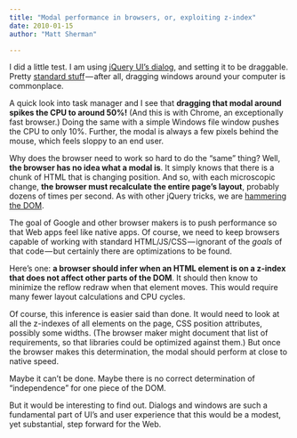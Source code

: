 ```yaml
---
title: "Modal performance in browsers, or, exploiting z-index"
date: 2010-01-15
author: "Matt Sherman"

---
```


I did a little test. I am using [jQuery UI’s dialog](http://jqueryui.com/demos/dialog/), and setting it to be draggable. Pretty [standard stuff](http://www.scottberkun.com/blog/2010/the-future-of-ui-will-be-boring/) — after all, dragging windows around your computer is commonplace.

A quick look into task manager and I see that **dragging that modal around spikes the CPU to around 50%!** (And this is with Chrome, an exceptionally fast browser.) Doing the same with a simple Windows file window pushes the CPU to only 10%. Further, the modal is always a few pixels behind the mouse, which feels sloppy to an end user.

Why does the browser need to work so hard to do the “same” thing? Well, **the browser has no idea what a modal is**. It simply knows that there is a chunk of HTML that is changing position. And so, with each microscopic change, **the browser must recalculate the entire page’s layout**, probably dozens of times per second. As with other jQuery tricks, we are [hammering the DOM](/blog/post/Hammering-the-DOM.aspx).

The goal of Google and other browser makers is to push performance so that Web apps feel like native apps. Of course, we need to keep browsers capable of working with standard HTML/JS/CSS — ignorant of the _goals_ of that code — but certainly there are optimizations to be found.

Here’s one: **a browser should infer when an HTML element is on a z-index that does not affect other parts of the DOM**. It should then know to minimize the reflow redraw when that element moves. This would require many fewer layout calculations and CPU cycles.

Of course, this inference is easier said than done. It would need to look at all the z-indexes of all elements on the page, CSS position attributes, possibly some widths. (The browser maker might document that list of requirements, so that libraries could be optimized against them.) But once the browser makes this determination, the modal should perform at close to native speed.

Maybe it can’t be done. Maybe there is no correct determination of “independence” for one piece of the DOM.

But it would be interesting to find out. Dialogs and windows are such a fundamental part of UI’s and user experience that this would be a modest, yet substantial, step forward for the Web.
